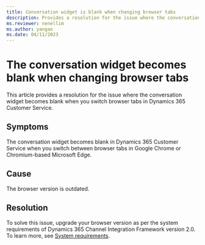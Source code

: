 ```yaml
---
title: Conversation widget is blank when changing browser tabs
description: Provides a resolution for the issue where the conversation widget becomes blank when switching browser tabs in Dynamics 365 Customer Service.
ms.reviewer: nenellim
ms.author: yangao
ms.date: 04/11/2023
---
```

# The conversation widget becomes blank when changing browser tabs

This article provides a resolution for the issue where the conversation widget becomes blank when you switch browser tabs in Dynamics 365 Customer Service.

## Symptoms

The conversation widget becomes blank in Dynamics 365 Customer Service when you switch between browser tabs in Google Chrome or Chromium-based Microsoft Edge.

## Cause

The browser version is outdated.

## Resolution

To solve this issue, upgrade your browser version as per the system requirements of Dynamics 365 Channel Integration Framework version 2.0. To learn more, see [System requirements](/dynamics365/customer-service/channel-integration-framework/v2/system-requirements-channel-integration-framework-v2).
